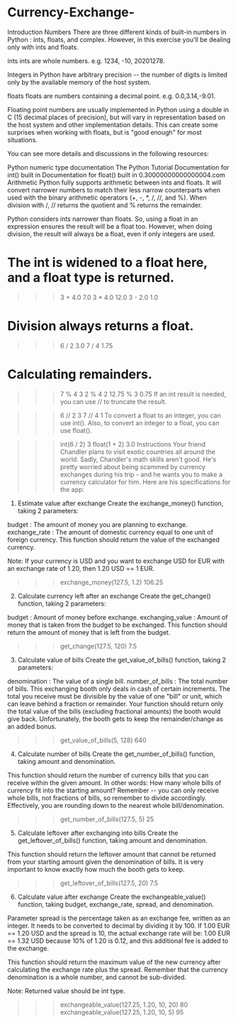 # Currency-Exchange-
Introduction
Numbers
There are three different kinds of built-in numbers in Python : ints, floats, and complex. However, in this exercise you'll be dealing only with ints and floats.

ints
ints are whole numbers. e.g. 1234, -10, 20201278.

Integers in Python have arbitrary precision -- the number of digits is limited only by the available memory of the host system.

floats
floats are numbers containing a decimal point. e.g. 0.0,3.14,-9.01.

Floating point numbers are usually implemented in Python using a double in C (15 decimal places of precision), but will vary in representation based on the host system and other implementation details. This can create some surprises when working with floats, but is "good enough" for most situations.

You can see more details and discussions in the following resources:

Python numeric type documentation
The Python Tutorial
Documentation for int() built in
Documentation for float() built in
0.30000000000000004.com
Arithmetic
Python fully supports arithmetic between ints and floats. It will convert narrower numbers to match their less narrow counterparts when used with the binary arithmetic operators (+, -, *, /, //, and %). When division with /, // returns the quotient and % returns the remainder.

Python considers ints narrower than floats. So, using a float in an expression ensures the result will be a float too. However, when doing division, the result will always be a float, even if only integers are used.

# The int is widened to a float here, and a float type is returned.
>>> 3 + 4.0
7.0
>>> 3 * 4.0
12.0
>>> 3 - 2.0
1.0
# Division always returns a float.
>>> 6 / 2
3.0
>>> 7 / 4
1.75
# Calculating remainders.
>>> 7 % 4
3
>>> 2 % 4
2
>>> 12.75 % 3
0.75
If an int result is needed, you can use // to truncate the result.

>>> 6 // 2
3
>>> 7 // 4
1
To convert a float to an integer, you can use int(). Also, to convert an integer to a float, you can use float().

>>> int(6 / 2)
3
>>> float(1 + 2)
3.0
Instructions
Your friend Chandler plans to visit exotic countries all around the world. Sadly, Chandler's math skills aren't good. He's pretty worried about being scammed by currency exchanges during his trip - and he wants you to make a currency calculator for him. Here are his specifications for the app:

1. Estimate value after exchange
Create the exchange_money() function, taking 2 parameters:

budget : The amount of money you are planning to exchange.
exchange_rate : The amount of domestic currency equal to one unit of foreign currency.
This function should return the value of the exchanged currency.

Note: If your currency is USD and you want to exchange USD for EUR with an exchange rate of 1.20, then 1.20 USD == 1 EUR.

>>> exchange_money(127.5, 1.2)
106.25
2. Calculate currency left after an exchange
Create the get_change() function, taking 2 parameters:

budget : Amount of money before exchange.
exchanging_value : Amount of money that is taken from the budget to be exchanged.
This function should return the amount of money that is left from the budget.

>>> get_change(127.5, 120)
7.5
3. Calculate value of bills
Create the get_value_of_bills() function, taking 2 parameters:

denomination : The value of a single bill.
number_of_bills : The total number of bills.
This exchanging booth only deals in cash of certain increments. The total you receive must be divisible by the value of one "bill" or unit, which can leave behind a fraction or remainder. Your function should return only the total value of the bills (excluding fractional amounts) the booth would give back. Unfortunately, the booth gets to keep the remainder/change as an added bonus.

>>> get_value_of_bills(5, 128)
640
4. Calculate number of bills
Create the get_number_of_bills() function, taking amount and denomination.

This function should return the number of currency bills that you can receive within the given amount. In other words: How many whole bills of currency fit into the starting amount? Remember -- you can only receive whole bills, not fractions of bills, so remember to divide accordingly. Effectively, you are rounding down to the nearest whole bill/denomination.

>>> get_number_of_bills(127.5, 5)
25
5. Calculate leftover after exchanging into bills
Create the get_leftover_of_bills() function, taking amount and denomination.

This function should return the leftover amount that cannot be returned from your starting amount given the denomination of bills. It is very important to know exactly how much the booth gets to keep.

>>> get_leftover_of_bills(127.5, 20)
7.5
6. Calculate value after exchange
Create the exchangeable_value() function, taking budget, exchange_rate, spread, and denomination.

Parameter spread is the percentage taken as an exchange fee, written as an integer. It needs to be converted to decimal by dividing it by 100. If 1.00 EUR == 1.20 USD and the spread is 10, the actual exchange rate will be: 1.00 EUR == 1.32 USD because 10% of 1.20 is 0.12, and this additional fee is added to the exchange.

This function should return the maximum value of the new currency after calculating the exchange rate plus the spread. Remember that the currency denomination is a whole number, and cannot be sub-divided.

Note: Returned value should be int type.

>>> exchangeable_value(127.25, 1.20, 10, 20)
80
>>> exchangeable_value(127.25, 1.20, 10, 5)
95
